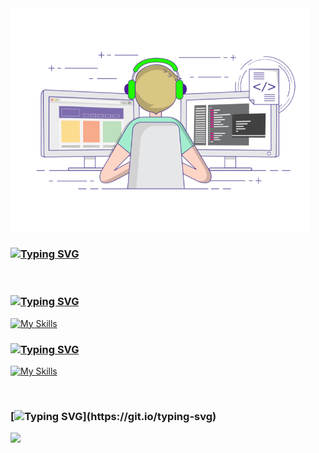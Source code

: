 <img align="center" top='60' alt="GIF" src="https://raw.githubusercontent.com/devSouvik/devSouvik/master/gif3.gif" width="480"/>


### [![Typing SVG](https://readme-typing-svg.demolab.com?font=Fira+Code&pause=1000&color=ED709B&width=435&lines=%F0%9F%91%8B+Hi%2C+I'm+suisbuds)](https://git.io/typing-svg)

<br>

### [![Typing SVG](https://readme-typing-svg.demolab.com?font=Fira+Code&duration=0.01&color=ED709B&repeat=false&width=435&lines=%F0%9F%8C%B1+currently+learning)](https://git.io/typing-svg)

[![My Skills](https://skillicons.dev/icons?i=go)](https://skillicons.dev)

### [![Typing SVG](https://readme-typing-svg.demolab.com?font=Fira+Code&duration=0.01&color=ED709B&repeat=false&width=435&lines=%F0%9F%9A%80+skills)](https://git.io/typing-svg)

[![My Skills](https://skillicons.dev/icons?i=kotlin,androidstudio,java)](https://skillicons.dev)

<br>

### [![Typing SVG](https://readme-typing-svg.demolab.com?font=Fira+Code&pause=1000&color=ED709B&width=435&lines=%F0%9F%A5%B0+My+favourite+band+is+%E3%83%A8%E3%83%AB%E3%82%B7%E3%82%AB+!)](https://git.io/typing-svg)

[![](https://count.getloli.com/get/@suisbuds.github.readme)](https://count.getloli.com/)

<!--[![Top Langs](https://github-readme-stats.vercel.app/api/top-langs/?username=suisbuds&layout=compact)](https://github.com/suisbuds/github-readme-stats)--!>




